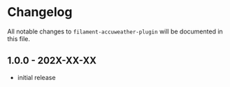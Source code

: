 # Changelog

All notable changes to `filament-accuweather-plugin` will be documented in this file.

## 1.0.0 - 202X-XX-XX

- initial release

